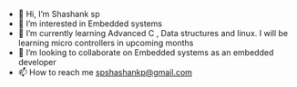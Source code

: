 - 👋 Hi, I’m Shashank sp
- 👀 I’m interested in Embedded systems
- 🌱 I’m currently learning Advanced C , Data structures and linux. I will be learning micro controllers in upcoming months
- 💞️ I’m looking to collaborate on Embedded systems as an embedded developer 
- 📫 How to reach me spshashankp@gmail.com

<!---
shashi220/shashi220 is a ✨ special ✨ repository because its `README.md` (this file) appears on your GitHub profile.
You can click the Preview link to take a look at your changes.
--->
